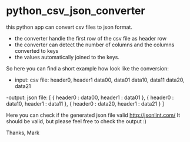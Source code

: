 # python_csv_json_converter
this python app can convert csv files to json format.

- the converter handle the first row of the csv file as header row
- the converter can detect the number of columns and the columns converted to keys
- the values automatically joined to the keys.


So here you can find a short example how look like the conversion:
  - input:
      csv file:
        header0, header1
        data00, data01
        data10, data11
        data20, data21
   
   -output:
      json file:
        [
        {
          header0 : data00,
          header1 : data01
        },
        {
          header0 : data10,
          header1 : data11
        },
        {
          header0 : data20,
          header1 : data21
        }
        ]
        
 Here you can check if the generated json file valid http://jsonlint.com/
 It should be valid, but please feel free to check the output :)
 
 Thanks,
 Mark
   
